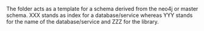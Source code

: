 The folder acts as a template for a schema derived from the neo4j or master schema. XXX stands as index for a database/service whereas YYY stands for the name of the database/service and ZZZ for the library.
